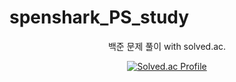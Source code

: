 # spenshark_PS_study

<div align=center> 

백준 문제 풀이 with solved.ac. <br/>

[![Solved.ac Profile](http://mazassumnida.wtf/api/v2/generate_badge?boj=xzx01299)](https://solved.ac/xzx01299/)
</div>